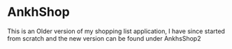 # AnkhShop

This is an Older version of my shopping list application, I have since started from scratch and the new version can be found under AnkhsShop2
